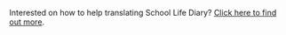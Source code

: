 Interested on how to help translating School Life Diary? [Click here to find out more](https://github.com/maicol07/school_life_diary_desktop_edition/wiki/Vuoi-diventare-traduttore-di-School-Life-Diary%3F#english-version).